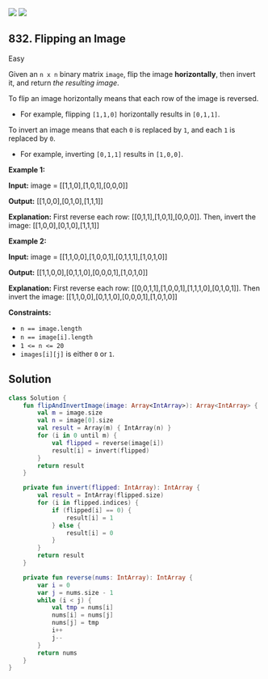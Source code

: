 [![](https://img.shields.io/github/stars/javadev/LeetCode-in-Kotlin?label=Stars&style=flat-square)](https://github.com/javadev/LeetCode-in-Kotlin)
[![](https://img.shields.io/github/forks/javadev/LeetCode-in-Kotlin?label=Fork%20me%20on%20GitHub%20&style=flat-square)](https://github.com/javadev/LeetCode-in-Kotlin/fork)

## 832\. Flipping an Image

Easy

Given an `n x n` binary matrix `image`, flip the image **horizontally**, then invert it, and return _the resulting image_.

To flip an image horizontally means that each row of the image is reversed.

*   For example, flipping `[1,1,0]` horizontally results in `[0,1,1]`.

To invert an image means that each `0` is replaced by `1`, and each `1` is replaced by `0`.

*   For example, inverting `[0,1,1]` results in `[1,0,0]`.

**Example 1:**

**Input:** image = \[\[1,1,0],[1,0,1],[0,0,0]]

**Output:** [[1,0,0],[0,1,0],[1,1,1]]

**Explanation:** First reverse each row: [[0,1,1],[1,0,1],[0,0,0]]. Then, invert the image: [[1,0,0],[0,1,0],[1,1,1]]

**Example 2:**

**Input:** image = \[\[1,1,0,0],[1,0,0,1],[0,1,1,1],[1,0,1,0]]

**Output:** [[1,1,0,0],[0,1,1,0],[0,0,0,1],[1,0,1,0]]

**Explanation:** First reverse each row: [[0,0,1,1],[1,0,0,1],[1,1,1,0],[0,1,0,1]]. Then invert the image: [[1,1,0,0],[0,1,1,0],[0,0,0,1],[1,0,1,0]]

**Constraints:**

*   `n == image.length`
*   `n == image[i].length`
*   `1 <= n <= 20`
*   `images[i][j]` is either `0` or `1`.

## Solution

```kotlin
class Solution {
    fun flipAndInvertImage(image: Array<IntArray>): Array<IntArray> {
        val m = image.size
        val n = image[0].size
        val result = Array(m) { IntArray(n) }
        for (i in 0 until m) {
            val flipped = reverse(image[i])
            result[i] = invert(flipped)
        }
        return result
    }

    private fun invert(flipped: IntArray): IntArray {
        val result = IntArray(flipped.size)
        for (i in flipped.indices) {
            if (flipped[i] == 0) {
                result[i] = 1
            } else {
                result[i] = 0
            }
        }
        return result
    }

    private fun reverse(nums: IntArray): IntArray {
        var i = 0
        var j = nums.size - 1
        while (i < j) {
            val tmp = nums[i]
            nums[i] = nums[j]
            nums[j] = tmp
            i++
            j--
        }
        return nums
    }
}
```